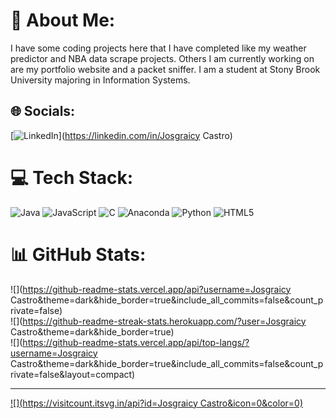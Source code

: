 # 💫 About Me:
I have some coding projects here that I have completed like my weather predictor and NBA data scrape projects. Others I am currently working on are my portfolio website and a packet sniffer. I am a student at Stony Brook University majoring in Information Systems.   


## 🌐 Socials:
[![LinkedIn](https://img.shields.io/badge/LinkedIn-%230077B5.svg?logo=linkedin&logoColor=white)](https://linkedin.com/in/Josgraicy Castro) 

# 💻 Tech Stack:
![Java](https://img.shields.io/badge/java-%23ED8B00.svg?style=for-the-badge&logo=openjdk&logoColor=white) ![JavaScript](https://img.shields.io/badge/javascript-%23323330.svg?style=for-the-badge&logo=javascript&logoColor=%23F7DF1E) ![C](https://img.shields.io/badge/c-%2300599C.svg?style=for-the-badge&logo=c&logoColor=white) ![Anaconda](https://img.shields.io/badge/Anaconda-%2344A833.svg?style=for-the-badge&logo=anaconda&logoColor=white) ![Python](https://img.shields.io/badge/python-3670A0?style=for-the-badge&logo=python&logoColor=ffdd54) ![HTML5](https://img.shields.io/badge/html5-%23E34F26.svg?style=for-the-badge&logo=html5&logoColor=white)
# 📊 GitHub Stats:
![](https://github-readme-stats.vercel.app/api?username=Josgraicy Castro&theme=dark&hide_border=true&include_all_commits=false&count_private=false)<br/>
![](https://github-readme-streak-stats.herokuapp.com/?user=Josgraicy Castro&theme=dark&hide_border=true)<br/>
![](https://github-readme-stats.vercel.app/api/top-langs/?username=Josgraicy Castro&theme=dark&hide_border=true&include_all_commits=false&count_private=false&layout=compact)

---
[![](https://visitcount.itsvg.in/api?id=Josgraicy Castro&icon=0&color=0)](https://visitcount.itsvg.in)

<!-- Proudly created with GPRM ( https://gprm.itsvg.in ) -->
